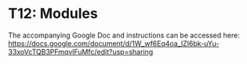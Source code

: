 # T12: Modules

The accompanying Google Doc and instructions can be accessed here: https://docs.google.com/document/d/1W_wf6Eq4oa_lZI6bk-uYu-33xoVcTQB3PFmqvlFuMfc/edit?usp=sharing
